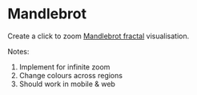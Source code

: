# Mandlebrot

Create a click to zoom [Mandlebrot fractal][m] visualisation.

Notes:

1. Implement for infinite zoom
2. Change colours across regions
3. Should work in mobile & web

[m]: https://en.wikipedia.org/wiki/Mandelbrot_set
